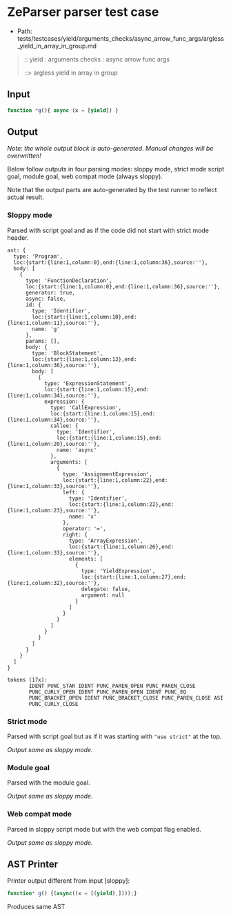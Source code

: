 # ZeParser parser test case

- Path: tests/testcases/yield/arguments_checks/async_arrow_func_args/argless_yield_in_array_in_group.md

> :: yield : arguments checks : async arrow func args
>
> ::> argless yield in array in group

## Input

`````js
function *g(){ async (x = [yield]) }
`````

## Output

_Note: the whole output block is auto-generated. Manual changes will be overwritten!_

Below follow outputs in four parsing modes: sloppy mode, strict mode script goal, module goal, web compat mode (always sloppy).

Note that the output parts are auto-generated by the test runner to reflect actual result.

### Sloppy mode

Parsed with script goal and as if the code did not start with strict mode header.

`````
ast: {
  type: 'Program',
  loc:{start:{line:1,column:0},end:{line:1,column:36},source:''},
  body: [
    {
      type: 'FunctionDeclaration',
      loc:{start:{line:1,column:0},end:{line:1,column:36},source:''},
      generator: true,
      async: false,
      id: {
        type: 'Identifier',
        loc:{start:{line:1,column:10},end:{line:1,column:11},source:''},
        name: 'g'
      },
      params: [],
      body: {
        type: 'BlockStatement',
        loc:{start:{line:1,column:13},end:{line:1,column:36},source:''},
        body: [
          {
            type: 'ExpressionStatement',
            loc:{start:{line:1,column:15},end:{line:1,column:34},source:''},
            expression: {
              type: 'CallExpression',
              loc:{start:{line:1,column:15},end:{line:1,column:34},source:''},
              callee: {
                type: 'Identifier',
                loc:{start:{line:1,column:15},end:{line:1,column:20},source:''},
                name: 'async'
              },
              arguments: [
                {
                  type: 'AssignmentExpression',
                  loc:{start:{line:1,column:22},end:{line:1,column:33},source:''},
                  left: {
                    type: 'Identifier',
                    loc:{start:{line:1,column:22},end:{line:1,column:23},source:''},
                    name: 'x'
                  },
                  operator: '=',
                  right: {
                    type: 'ArrayExpression',
                    loc:{start:{line:1,column:26},end:{line:1,column:33},source:''},
                    elements: [
                      {
                        type: 'YieldExpression',
                        loc:{start:{line:1,column:27},end:{line:1,column:32},source:''},
                        delegate: false,
                        argument: null
                      }
                    ]
                  }
                }
              ]
            }
          }
        ]
      }
    }
  ]
}

tokens (17x):
       IDENT PUNC_STAR IDENT PUNC_PAREN_OPEN PUNC_PAREN_CLOSE
       PUNC_CURLY_OPEN IDENT PUNC_PAREN_OPEN IDENT PUNC_EQ
       PUNC_BRACKET_OPEN IDENT PUNC_BRACKET_CLOSE PUNC_PAREN_CLOSE ASI
       PUNC_CURLY_CLOSE
`````

### Strict mode

Parsed with script goal but as if it was starting with `"use strict"` at the top.

_Output same as sloppy mode._

### Module goal

Parsed with the module goal.

_Output same as sloppy mode._

### Web compat mode

Parsed in sloppy script mode but with the web compat flag enabled.

_Output same as sloppy mode._

## AST Printer

Printer output different from input [sloppy]:

````js
function* g() {(async((x = [(yield),])));}
````

Produces same AST
